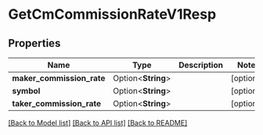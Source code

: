 # GetCmCommissionRateV1Resp

## Properties

Name | Type | Description | Notes
------------ | ------------- | ------------- | -------------
**maker_commission_rate** | Option<**String**> |  | [optional]
**symbol** | Option<**String**> |  | [optional]
**taker_commission_rate** | Option<**String**> |  | [optional]

[[Back to Model list]](../README.md#documentation-for-models) [[Back to API list]](../README.md#documentation-for-api-endpoints) [[Back to README]](../README.md)


